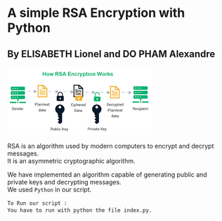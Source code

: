 # A simple RSA Encryption with Python

## By ELISABETH Lionel and DO PHAM Alexandre 

<img src="rsa.png">

RSA is an algorithm used by modern computers to encrypt and decrypt messages. 
<br />
It is an asymmetric cryptographic algorithm. 

We have implemented an algorithm capable of generating public and private keys and decrypting messages.
<br />
We used `Python` in our script.

```
To Run our script :
You have to run with python the file index.py.
```

